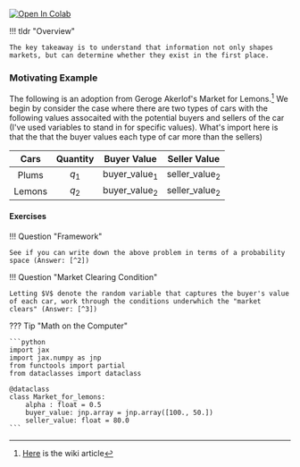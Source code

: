 <a href="https://colab.research.google.com/github/pharringtonp19/mecon/blob/main/notebooks/market_for_lemons.ipynb" target="_parent"><img src="https://colab.research.google.com/assets/colab-badge.svg" alt="Open In Colab"/></a>

!!! tldr "Overview"

    The key takeaway is to understand that information not only shapes markets, but can determine whether they exist in the first place. 

### **Motivating Example** 

The following is an adoption from Geroge Akerlof's Market for Lemons.[^1] We begin by consider the case where there are two types of cars with the following values assocaited with the potential buyers and sellers of the car (I've used variables to stand in for specific values). What's import here is that the that the buyer values each type of car more than the sellers)


| Cars      | Quantity | Buyer Value | Seller Value | 
| :----:  | :----: |  :----: | :----:  |
| Plums      | $q_1$      | $\text{buyer}\_\text{value}_1$ |  $\text{seller}\_\text{value}_2$ | 
| Lemons   | $q_2$        |  $\text{buyer}\_\text{value}_2$ |  $\text{seller}\_\text{value}_2$ |

#### **Exercises**

!!! Question "Framework"

    See if you can write down the above problem in terms of a probability space (Answer: [^2])

!!! Question "Market Clearing Condition"

    Letting $V$ denote the random variable that captures the buyer's value of each car, work through the conditions underwhich the "market clears" (Answer: [^3])

??? Tip "Math on the Computer"

    ```python
    import jax
    import jax.numpy as jnp 
    from functools import partial 
    from dataclasses import dataclass 

    @dataclass 
    class Market_for_lemons: 
        alpha : float = 0.5 
        buyer_value: jnp.array = jnp.array([100., 50.])
        seller_value: float = 80.0 
    ```





[^1]: [Here](https://en.wikipedia.org/wiki/The_Market_for_Lemons) is the wiki article

[^2]:

    ???+ check "Answer"

        - $\Omega = \{\text{plum}, \text{lemon}\}$
        - $\mathcal{F} =  \Big\{\emptyset,  \{\text{plum}\},  \{\text{lemon}\},  \{\text{plum}, \text{lemon}\}  \Big\}$
        - $\mathbb{P}(\emptyset) = 0,\mathbb{P}(\{\text{plum}\}) = \alpha,  \mathbb{P}(\{\text{lemon}\}) = 1-\alpha,  \mathbb{P}(\{\text{plum}, \text{lemon}\}) = 1$

[^3]:

    ???+ check "Answer"

        We know that the market will clear if the expected value that the consumer derives from buying a car is greater than the value that a seller associates to the plums. 

        Which means that we'll want to express our answer in terms of the probability measure, the random variable, anb the seller's value of a plum.

        $$\begin{align*}E[V] &= \int Vd\mathbb{P} \\ 
        &= \sum _i V(E_i)\mathbb{P}(E_i) \\
        &= V(\text{plum})\alpha + V(\text{lemon})(1-\alpha)\end{align*}$$
